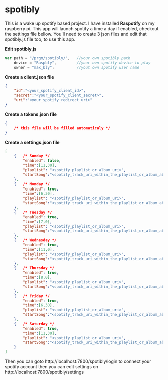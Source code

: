 # spotibly

This is a wake up spotify based project.
I have installed **Raspotify** on my raspberry pi.
This app will launch spotify a time a day if enabled, checkout the settings file bellow.
You'll need to create 3 json files and edit that spotibly.js file too, to use this app.

__Edit spotibly.js__
```js
var path = "/prgm/spotibly/", 	//your own spotibly path
    device = "Raspbly",			//your own spotify device to play
    owner = "max_bly";			//yout own spotify user name
```

__Create a client.json file__
```json
{
	"id":"<your_spotify_client_id>",
	"secret":"<your_spotify_client_secret>",
	"uri":"<your_spotify_redirect_uri>"
}
```
__Create a tokens.json file__
```json
{
    /* this file will be filled automaticaly */
}
```

__Create a settings.json file__
```json
[
    {   /* Sunday */
        "enabled": false,
        "time":[11,30],
        "playlist": "<spotify_playlist_or_album_uri>",
        "startSong":"<spotify_track_uri_within_the_playlist_or_album_above>"
    },
    {   /* Monday */
        "enabled": true,
        "time":[6,30],
        "playlist": "<spotify_playlist_or_album_uri>",
        "startSong":"<spotify_track_uri_within_the_playlist_or_album_above>"
    },
    {   /* Tuesday */
        "enabled": true,
        "time":[7,0],
        "playlist": "<spotify_playlist_or_album_uri>",
        "startSong":"<spotify_track_uri_within_the_playlist_or_album_above>"
    },
    {   /* Wednesday */
        "enabled": true,
        "time":[11,0],
        "playlist": "<spotify_playlist_or_album_uri>",
        "startSong":"<spotify_track_uri_within_the_playlist_or_album_above>"
    },
    {   /* Thursday */
        "enabled": true,
        "time":[8,0],
        "playlist": "<spotify_playlist_or_album_uri>",
        "startSong":"<spotify_track_uri_within_the_playlist_or_album_above>"
    },
    {   /* Friday */
        "enabled": true,
        "time":[6,30],
        "playlist": "<spotify_playlist_or_album_uri>",
        "startSong":"<spotify_track_uri_within_the_playlist_or_album_above>"
    },
    {   /* Saturday */
        "enabled": true,
        "time":[11,30],
        "playlist": "<spotify_playlist_or_album_uri>",
        "startSong":"<spotify_track_uri_within_the_playlist_or_album_above>"
    }
]
```

Then you can goto http://localhost:7800/spotibly/login to connect your spotify account
then you can edit settings on http://localhost:7800/spotibly/settings
